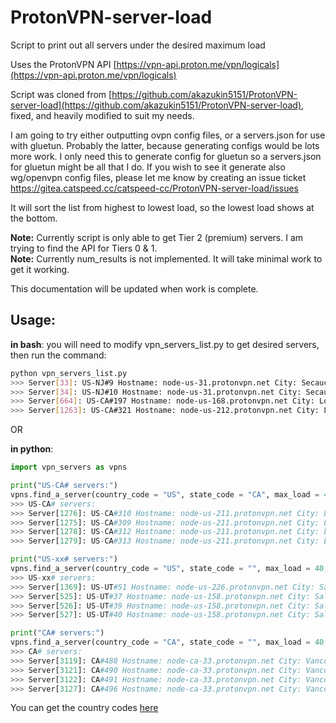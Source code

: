 # ProtonVPN-server-load

Script to print out all servers under the desired maximum load

Uses the ProtonVPN API [https://vpn-api.proton.me/vpn/logicals](https://vpn-api.proton.me/vpn/logicals)

Script was cloned from [https://github.com/akazukin5151/ProtonVPN-server-load](https://github.com/akazukin5151/ProtonVPN-server-load), fixed, and heavily modified to suit my needs.

I am going to try either outputting ovpn config files, or a servers.json for use with gluetun. Probably the latter, because generating configs would be lots more work. I only need this to generate config for gluetun so a servers.json for gluetun might be all that I do. If you wish to see it generate also wg/openvpn config files, please let me know by creating an issue ticket https://gitea.catspeed.cc/catspeed-cc/ProtonVPN-server-load/issues

It will sort the list from highest to lowest load, so the lowest load shows at the bottom.

**Note:** Currently script is only able to get Tier 2 (premium) servers. I am trying to find the API for Tiers 0 & 1.<br />
**Note:** Currently num_results is not implemented. It will take minimal work to get it working.

This documentation will be updated when work is complete.

## Usage:

**in bash**: you will need to modify vpn_servers_list.py to get desired servers, then run the command:
```sh
python vpn_servers_list.py
>>> Server[33]: US-NJ#9 Hostname: node-us-31.protonvpn.net City: Secaucus Load: 40% Tier: 2 secure_core: True netshield: True port_forward: True
>>> Server[34]: US-NJ#10 Hostname: node-us-31.protonvpn.net City: Secaucus Load: 40% Tier: 2 secure_core: True netshield: True port_forward: True
>>> Server[664]: US-CA#197 Hostname: node-us-168.protonvpn.net City: Los Angeles Load: 40% Tier: 2 streaming: True port_forward: True
>>> Server[1263]: US-CA#321 Hostname: node-us-212.protonvpn.net City: Los Angeles Load: 40% Tier: 2 streaming: True port_forward: True

```

OR

**in python**:
```py
import vpn_servers as vpns

print("US-CA# servers:")
vpns.find_a_server(country_code = "US", state_code = "CA", max_load = 40, num_results = 5)
>>> US-CA# servers:
>>> Server[1276]: US-CA#310 Hostname: node-us-211.protonvpn.net City: Los Angeles Load: 34% Tier: 2 streaming: True port_forward: True
>>> Server[1275]: US-CA#309 Hostname: node-us-211.protonvpn.net City: Los Angeles Load: 33% Tier: 2 streaming: True port_forward: True
>>> Server[1278]: US-CA#312 Hostname: node-us-211.protonvpn.net City: Los Angeles Load: 33% Tier: 2 streaming: True port_forward: True
>>> Server[1279]: US-CA#313 Hostname: node-us-211.protonvpn.net City: Los Angeles Load: 33% Tier: 2 streaming: True port_forward: True

print("US-xx# servers:")
vpns.find_a_server(country_code = "US", state_code = "", max_load = 40, num_results = 5)
>>> US-xx# servers:
>>> Server[1369]: US-UT#51 Hostname: node-us-226.protonvpn.net City: Salt Lake City Load: 33% Tier: 2 secure_core: True netshield: True port_forward: True
>>> Server[525]: US-UT#37 Hostname: node-us-158.protonvpn.net City: Salt Lake City Load: 15% Tier: 2 streaming: True
>>> Server[526]: US-UT#39 Hostname: node-us-158.protonvpn.net City: Salt Lake City Load: 13% Tier: 2 streaming: True
>>> Server[527]: US-UT#40 Hostname: node-us-158.protonvpn.net City: Salt Lake City Load: 11% Tier: 2 streaming: True

print("CA# servers:")
vpns.find_a_server(country_code = "CA", state_code = "", max_load = 40, num_results = 5)
>>> CA# servers:
>>> Server[3119]: CA#488 Hostname: node-ca-33.protonvpn.net City: Vancouver Load: 40% Tier: 2 secure_core: True netshield: True streaming: True
>>> Server[3121]: CA#490 Hostname: node-ca-33.protonvpn.net City: Vancouver Load: 40% Tier: 2 secure_core: True netshield: True streaming: True
>>> Server[3122]: CA#491 Hostname: node-ca-33.protonvpn.net City: Vancouver Load: 40% Tier: 2 secure_core: True netshield: True streaming: True
>>> Server[3127]: CA#496 Hostname: node-ca-33.protonvpn.net City: Vancouver Load: 40% Tier: 2 secure_core: True netshield: True streaming: True

```

You can get the country codes [here](https://protonvpn.com/vpn-servers)

